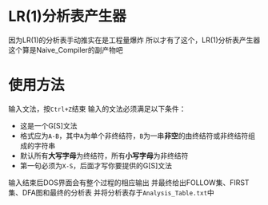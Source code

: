 # LR(1)分析表产生器

因为LR(1)的分析表手动推实在是工程量爆炸
所以才有了这个，LR(1)分析表产生器
这个算是Naive_Compiler的副产物吧

# 使用方法

输入文法，按``Ctrl+Z``结束
输入的文法必须满足以下条件：

+ 这是一个G[S]文法
+ 格式应为``A-B``，其中``A``为单个非终结符，``B``为一串**非空**的由终结符或非终结符组成的字符串
+ 默认所有**大写字母**为终结符，所有**小写字母**为非终结符
+ 第一句必须为``X-S``，后面才写你要提供的G[S]文法

输入结束后DOS界面会有整个过程的相应输出
并最终给出FOLLOW集、FIRST集、DFA图和最终的分析表
并将分析表存于``Analysis_Table.txt``中
